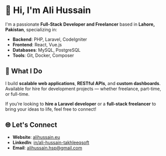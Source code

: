 # 👋 Hi, I'm Ali Hussain

I'm a passionate **Full-Stack Developer and Freelancer** based in **Lahore, Pakistan**, specializing in:

- **Backend**: PHP, Laravel, CodeIgniter  
- **Frontend**: React, Vue.js  
- **Databases**: MySQL, PostgreSQL  
- **Tools**: Git, Docker, Composer  

## 🔧 What I Do

I build **scalable web applications**, **RESTful APIs**, and **custom dashboards**. Available for hire for development projects — whether freelance, part-time, or full-time.  

If you’re looking to **hire a Laravel developer** or a **full-stack freelancer** to bring your ideas to life, feel free to connect!

## 🌐 Let's Connect

- **Website**: [alihussain.eu](https://alihussain.eu)  
- **LinkedIn**: [in/ali-hussain-takhleeqsoft](https://www.linkedin.com/in/ali-hussain-takhleeqsoft)  
- **Email**: [alihussain.hsp@gmail.com](mailto:alihussain.hsp@gmail.com)  
